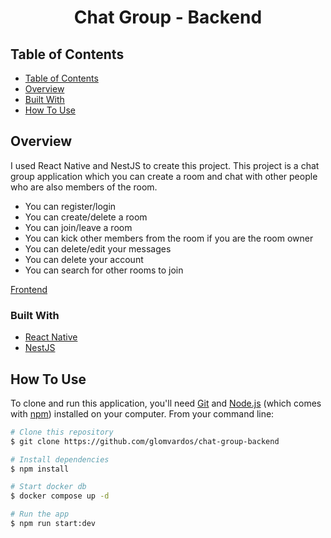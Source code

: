 <h1 align="center">Chat Group - Backend</h1>

## Table of Contents

- [Table of Contents](#table-of-contents)
- [Overview](#overview)
- [Built With](#built-with)
- [How To Use](#how-to-use)

## Overview

I used React Native and NestJS to create this project. This project is a chat group application which you can create a room and chat with other people who are also members of the room.

- You can register/login
- You can create/delete a room
- You can join/leave a room
- You can kick other members from the room if you are the room owner
- You can delete/edit your messages
- You can delete your account
- You can search for other rooms to join

[Frontend](https://github.com/glomvardos/react-native-chat-group)

### Built With

- [React Native](https://reactnative.dev/)
- [NestJS](https://nestjs.com/)

## How To Use

To clone and run this application, you'll need [Git](https://git-scm.com) and [Node.js](https://nodejs.org/en/download/) (which comes with [npm](http://npmjs.com)) installed on your computer. From your command line:

```bash
# Clone this repository
$ git clone https://github.com/glomvardos/chat-group-backend

# Install dependencies
$ npm install

# Start docker db
$ docker compose up -d

# Run the app
$ npm run start:dev
```
